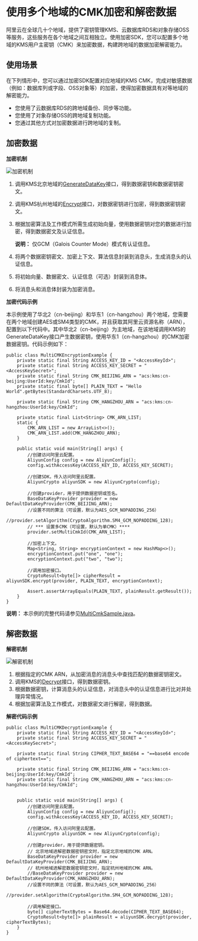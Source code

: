 # 使用多个地域的CMK加密和解密数据

阿里云在全球几十个地域，提供了密钥管理KMS、云数据库RDS和对象存储OSS等服务，这些服务在各个地域之间互相独立。使用加密SDK，您可以配置多个地域的KMS用户主密钥（CMK）来加密数据，构建跨地域的数据加密解密能力。

## 使用场景

在下列情形中，您可以通过加密SDK配置对应地域的KMS CMK，完成对敏感数据（例如：数据库列或字段、OSS对象等）的加密，使得加密数据具有对等地域的解密能力。

-   您使用了云数据库RDS的跨地域备份、同步等功能。
-   您使用了对象存储OSS的跨地域复制功能。
-   您通过其他方式对加密数据进行跨地域的复制。

## 加密数据

**加密机制**

![加密机制](https://static-aliyun-doc.oss-accelerate.aliyuncs.com/assets/img/zh-CN/9791216061/p184561.png)

1.  调用KMS北京地域的[GenerateDataKey](/intl.zh-CN/API参考/密钥/GenerateDataKey.md)接口，得到数据密钥和数据密钥密文。
2.  调用KMS杭州地域的[Encrypt](/intl.zh-CN/API参考/密钥/Encrypt.md)接口，对数据密钥进行加密，得到数据密钥密文。
3.  根据加密算法及工作模式所需生成初始向量，使用数据密钥对您的数据进行加密，得到数据密文及认证信息。

    **说明：** 仅GCM（Galois Counter Mode）模式有认证信息。

4.  将两个数据密钥密文、加密上下文、算法信息封装到消息头，生成消息头的认证信息。
5.  将初始向量、数据密文、认证信息（可选）封装到消息体。
6.  将消息头和消息体封装为加密消息。

**加密代码示例**

本示例使用了华北2（cn-beijing）和华东1（cn-hangzhou）两个地域，您需要在两个地域创建AES或SM4类型的CMK，并且获取其阿里云资源名称（ARN），配置到以下代码中。其中华北2（cn-beijing）为主地域，在该地域调用KMS的GenerateDataKey接口产生数据密钥，使用华东1（cn-hangzhou）的CMK加密数据密钥。代码示例如下：

```
public class MultiCMKEncryptionExample {
    private static final String ACCESS_KEY_ID = "<AccessKeyId>";
    private static final String ACCESS_KEY_SECRET = "<AccessKeySecret>";
    private static final String CMK_BEIJING_ARN = "acs:kms:cn-beijing:UserId:key/CmkId";
    private static final byte[] PLAIN_TEXT = "Hello World".getBytes(StandardCharsets.UTF_8);

    private static final String CMK_HANGZHOU_ARN = "acs:kms:cn-hangzhou:UserId:key/CmkId";

    private static final List<String> CMK_ARN_LIST;
    static {
        CMK_ARN_LIST = new ArrayList<>();
        CMK_ARN_LIST.add(CMK_HANGZHOU_ARN);
    }
    
    public static void main(String[] args) {
        //创建访问阿里云配置。
        AliyunConfig config = new AliyunConfig();
        config.withAccessKey(ACCESS_KEY_ID, ACCESS_KEY_SECRET);

        //创建SDK，传入访问阿里云配置。
        AliyunCrypto aliyunSDK = new AliyunCrypto(config);

        //创建provider，用于提供数据密钥或签名。
        BaseDataKeyProvider provider = new DefaultDataKeyProvider(CMK_BEIJING_ARN);
        //设置不同的算法（可设置，默认为AES_GCM_NOPADDING_256）
        //provider.setAlgorithm(CryptoAlgorithm.SM4_GCM_NOPADDING_128);
        // *** 设置多CMK（可设置，默认为单CMK）****
        provider.setMultiCmkId(CMK_ARN_LIST);

        //加密上下文。
        Map<String, String> encryptionContext = new HashMap<>();
        encryptionContext.put("one", "one");
        encryptionContext.put("two", "two");

        //调用加密接口。
        CryptoResult<byte[]> cipherResult = aliyunSDK.encrypt(provider, PLAIN_TEXT, encryptionContext);
        
        Assert.assertArrayEquals(PLAIN_TEXT, plainResult.getResult());
    }
}
```

**说明：** 本示例的完整代码请参见[MultiCmkSample.java](https://github.com/aliyun/alibabacloud-encryption-sdk-java/blob/master/src/examples/java/com/aliyun/encryptionsdk/examples/multi/MultiCmkSample.java)。

## 解密数据

**解密机制**

![解密机制](https://static-aliyun-doc.oss-accelerate.aliyuncs.com/assets/img/zh-CN/9791216061/p184568.png)

1.  根据指定的CMK ARN，从加密消息的消息头中查找匹配的数据密钥密文。
2.  调用KMS的[Decrypt](/intl.zh-CN/API参考/密钥/Decrypt.md)接口，得到数据密钥。
3.  根据数据密钥，计算消息头的认证信息，对消息头中的认证信息进行比对并处理异常情况。
4.  根据加密算法及工作模式，对数据密文进行解密，得到数据。

**解密代码示例**

```
public class MultiCMKDecryptionExample {
    private static final String ACCESS_KEY_ID = "<AccessKeyId>";
    private static final String ACCESS_KEY_SECRET = "<AccessKeySecret>";
    
    private static final String CIPHER_TEXT_BASE64 = "==base64 encode of ciphertext==";

    private static final String CMK_BEIJING_ARN = "acs:kms:cn-beijing:UserId:key/CmkId";
    private static final String CMK_HANGZHOU_ARN = "acs:kms:cn-hangzhou:UserId:key/CmkId";

    
    public static void main(String[] args) {
        //创建访问阿里云配置。
        AliyunConfig config = new AliyunConfig();
        config.withAccessKey(ACCESS_KEY_ID, ACCESS_KEY_SECRET);

        //创建SDK，传入访问阿里云配置。
        AliyunCrypto aliyunSDK = new AliyunCrypto(config);

        //创建provider，用于提供数据密钥。
        // 北京地域进解密数据密钥密文时，指定北京地域的CMK ARN。
        BaseDataKeyProvider provider = new DefaultDataKeyProvider(CMK_BEIJING_ARN);
        // 杭州地域进解密数据密钥密文时，指定杭州地域的CMK ARN。
        //BaseDataKeyProvider provider = new DefaultDataKeyProvider(CMK_HANGZHOU_ARN);
        //设置不同的算法（可设置，默认为AES_GCM_NOPADDING_256）
        //provider.setAlgorithm(CryptoAlgorithm.SM4_GCM_NOPADDING_128);

        //调用解密接口。
        byte[] cipherTextBytes = Base64.decode(CIPHER_TEXT_BASE64);
        CryptoResult<byte[]> plainResult = aliyunSDK.decrypt(provider, cipherTextBytes);
    }
}
```

